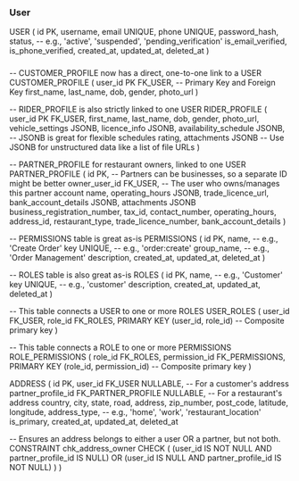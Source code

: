 ### User

USER (
id PK,
username,
email UNIQUE,
phone UNIQUE,
password_hash,
status, -- e.g., 'active', 'suspended', 'pending_verification'
is_email_verified,
is_phone_verified,
created_at,
updated_at,
deleted_at
)

###

-- CUSTOMER_PROFILE now has a direct, one-to-one link to a USER
CUSTOMER_PROFILE (
user_id PK FK_USER, -- Primary Key and Foreign Key
first_name,
last_name,
dob,
gender,
photo_url
)

-- RIDER_PROFILE is also strictly linked to one USER
RIDER_PROFILE (
user_id PK FK_USER,
first_name,
last_name,
dob,
gender,
photo_url,
vehicle_settings JSONB,
licence_info JSONB,
availability_schedule JSONB, -- JSONB is great for flexible schedules
rating,
attachments JSONB -- Use JSONB for unstructured data like a list of file URLs
)

-- PARTNER_PROFILE for restaurant owners, linked to one USER
PARTNER_PROFILE (
id PK, -- Partners can be businesses, so a separate ID might be better
owner_user_id FK_USER, -- The user who owns/manages this partner account
name,
operating_hours JSONB,
trade_licence_url,
bank_account_details JSONB,
attachments JSONB
business_registration_number,
tax_id,
contact_number,
operating_hours,
address_id,
restaurant_type,
trade_licence_number,
bank_account_details
)

-- PERMISSIONS table is great as-is
PERMISSIONS (
id PK,
name, -- e.g., 'Create Order'
key UNIQUE, -- e.g., 'order:create'
group_name, -- e.g., 'Order Management'
description,
created_at,
updated_at,
deleted_at
)

-- ROLES table is also great as-is
ROLES (
id PK,
name, -- e.g., 'Customer'
key UNIQUE, -- e.g., 'customer'
description,
created_at,
updated_at,
deleted_at
)

-- This table connects a USER to one or more ROLES
USER_ROLES (
user_id FK_USER,
role_id FK_ROLES,
PRIMARY KEY (user_id, role_id) -- Composite primary key
)

-- This table connects a ROLE to one or more PERMISSIONS
ROLE_PERMISSIONS (
role_id FK_ROLES,
permission_id FK_PERMISSIONS,
PRIMARY KEY (role_id, permission_id) -- Composite primary key
)

ADDRESS (
id PK,
user_id FK_USER NULLABLE, -- For a customer's address
partner_profile_id FK_PARTNER_PROFILE NULLABLE, -- For a restaurant's address
country,
city,
state,
road,
address,
zip_number,
post_code,
latitude,
longitude,
address_type, -- e.g., 'home', 'work', 'restaurant_location'
is_primary,
created_at,
updated_at,
deleted_at

-- Ensures an address belongs to either a user OR a partner, but not both.
CONSTRAINT chk_address_owner CHECK (
(user_id IS NOT NULL AND partner_profile_id IS NULL) OR
(user_id IS NULL AND partner_profile_id IS NOT NULL)
)
)
